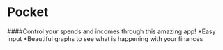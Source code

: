 # Pocket

####Control  your spends and incomes through this amazing app!
*Easy input
*Beautiful graphs to see what is happening with your finances

